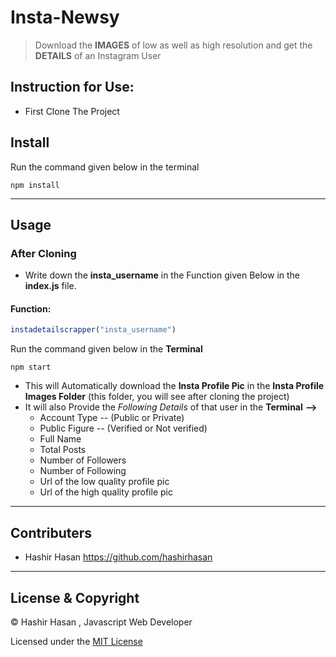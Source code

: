 # Insta-Newsy

> Download the **IMAGES** of low as well as high resolution and get the **DETAILS** of an Instagram User

## Instruction for Use:
 
 - First Clone The Project

## Install

Run the command given below in the terminal
```
npm install 
```
---

## Usage
 
 ### **After Cloning**

- Write down the **insta_username** in the Function given Below in the **index.js** file.

#### Function:
```js
instadetailscrapper("insta_username")
```


Run the command given below in the **Terminal**
```
npm start
```

- This will Automatically download the **Insta Profile Pic** in the **Insta Profile Images Folder** (this folder, you will see after cloning the project) 
- It will also  Provide the *Following Details* of that user in the **Terminal** **-->**
   - Account Type -- (Public or Private) 
   - Public Figure -- (Verified or Not verified)
   - Full Name
   - Total Posts
   - Number of Followers
   - Number of Following
   - Url of the low quality profile pic
   - Url of the high quality profile pic

---

## Contributers

- Hashir Hasan  <https://github.com/hashirhasan>
  
---

## License & Copyright
 &copy; Hashir Hasan , Javascript Web Developer

 Licensed under the [MIT License](LICENSE)


